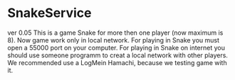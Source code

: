 # SnakeService
ver 0.05
This is a game Snake for more then one player (now maximum is 8). 
Now game work only in local network. 
For playing in Snake you must open a 55000 port on your computer.
For playing in Snake on internet you should use someone programm to creat a local network with other players. 
We recommended use a LogMein Hamachi, because we testing game with it.
